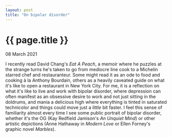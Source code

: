 ```yaml
---
layout: post
title: "On bipolar disorder"
---
```


{{ page.title }}
================
<p class="meta">08 March 2021</p>

I recently read David Chang's _Eat A Peach_, a memoir where he puzzles at the strange turns he's taken to go from mediocre line cook to a Michelin starred chef and restauranteur. Some might read it as an ode to food and cooking à la Anthony Bourdain, others as a heavily caveated guide on what it's like to open a restaurant in New York City. For me, it is a reflection on what it's like to live and work with bipolar disorder, where depression can often manifest as an obsessive desire to work and not just sitting in the doldrums, and mania a delicious high where everything is tinted in saturated technicolor and things could move just a *little* bit faster. I feel this sense of familiarity almost every time I see some public portrait of bipolar disorder, whether it's the OG (Kay Redfield Jamison's *An Unquiet Mind*) or other artistic depictions (Anne Hathaway in _Modern Love_ or Ellen Forney's graphic novel _Marbles_). 